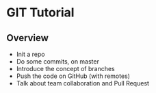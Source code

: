 # GIT Tutorial

## Overview

* Init a repo
* Do some commits, on master
* Introduce the concept of branches
* Push the code on GitHub (with remotes)
* Talk about team collaboration and Pull Request